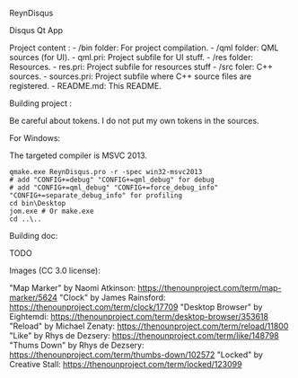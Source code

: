 ReynDisqus

Disqus Qt App

Project content :
	- /bin folder: For project compilation.
	- /qml folder: QML sources (for UI).
		- qml.pri: Project subfile for UI stuff.
	- /res folder: Resources.
		- res.pri: Project subfile for resources stuff
	- /src foler: C++ sources.
		- sources.pri: Project subfile where C++ source files are registered.
	- README.md: This README.

Building project :

Be careful about tokens. I do not put my own tokens in the sources.

For Windows:

The targeted compiler is MSVC 2013.

```
qmake.exe ReynDisqus.pro -r -spec win32-msvc2013
# add "CONFIG+=debug" "CONFIG+=qml_debug" for debug
# add "CONFIG+=qml_debug" "CONFIG+=force_debug_info" "CONFIG+=separate_debug_info" for profiling
cd bin\Desktop
jom.exe # Or make.exe
cd ..\..
```

Building doc:

TODO


Images (CC 3.0 license):

"Map Marker" by Naomi Atkinson: https://thenounproject.com/term/map-marker/5624
"Clock" by James Rainsford: https://thenounproject.com/term/clock/17709
"Desktop Browser" by Eightemdi: https://thenounproject.com/term/desktop-browser/353618
"Reload" by Michael Zenaty: https://thenounproject.com/term/reload/11800
"Like" by Rhys de Dezsery: https://thenounproject.com/term/like/148798
"Thums Down" by Rhys de Dezsery: https://thenounproject.com/term/thumbs-down/102572
"Locked" by Creative Stall: https://thenounproject.com/term/locked/123099
